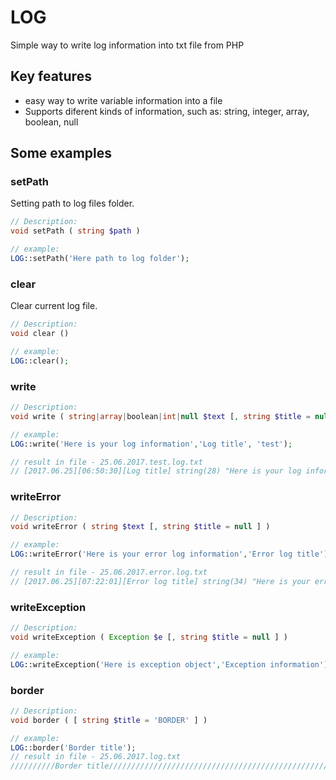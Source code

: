 # LOG
Simple way to write log information into txt file from PHP

## Key features

<ul>
<li>easy way to write variable information into a file</li>
<li>Supports diferent kinds of information, such as: string, integer, array, boolean, null</li>
</ul>
 
## Some examples

### setPath
Setting path to log files folder.
```php
// Description:
void setPath ( string $path )

// example:
LOG::setPath('Here path to log folder');
```
### clear
Clear current log file.
```php
// Description:
void clear ()

// example:
LOG::clear();
```
### write
```php
// Description:
void write ( string|array|boolean|int|null $text [, string $title = null [, string $filename = null ]] )

// example:
LOG::write('Here is your log information','Log title', 'test');

// result in file - 25.06.2017.test.log.txt
// [2017.06.25][06:50:30][Log title] string(28) "Here is your log information"
```
### writeError
```php
// Description:
void writeError ( string $text [, string $title = null ] )

// example:
LOG::writeError('Here is your error log information','Error log title');

// result in file - 25.06.2017.error.log.txt
// [2017.06.25][07:22:01][Error log title] string(34) "Here is your error log information"
```
### writeException
```php
// Description:
void writeException ( Exception $e [, string $title = null ] )

// example:
LOG::writeException('Here is exception object','Exception information');
```
### border
```php
// Description:
void border ( [ string $title = 'BORDER' ] )

// example:
LOG::border('Border title');
// result in file - 25.06.2017.log.txt
//////////Border title////////////////////////////////////////////////////////////////////////////////
```
